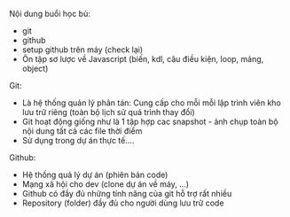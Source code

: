 Nội dung buổi học bù:

- git
- github
- setup github trên máy (check lại)
- Ôn tập sơ lược về Javascript (biến, kdl, câu điều kiện, loop, mảng, object)

Git:

- Là hệ thống quản lý phân tán: Cung cấp cho mỗi mỗi lập trình viên kho lưu trữ riêng
  (toàn bộ lịch sử quá trình thay đổi)
- Git hoạt động giống như là 1 tập hợp cac snapshot - ảnh chụp toàn bộ nội dung tất cả các file thời điểm
- Sử dụng trong dự án thực tế....

Github:

- Hệ thống quả lý dự án (phiên bản code)
- Mạng xã hội cho dev (clone dự án về máy, ...)
- Github có đầy đủ những tính năng của git hỗ trợ rất nhiều
- Repository (folder) đầy đủ cho người dùng lưu trữ code

